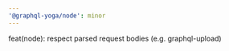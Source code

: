 ```yaml
---
'@graphql-yoga/node': minor
---
```


feat(node): respect parsed request bodies (e.g. graphql-upload)
